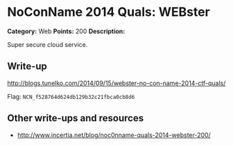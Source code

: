 # NoConName 2014 Quals: WEBster

**Category:** Web
**Points:** 200
**Description:**

Super secure cloud service.

## Write-up

<http://blogs.tunelko.com/2014/09/15/webster-no-con-name-2014-ctf-quals/>

Flag: `NCN_f528764d624db129b32c21fbca0cb8d6`

## Other write-ups and resources

* <http://www.incertia.net/blog/noc0nname-quals-2014-webster-200/>
